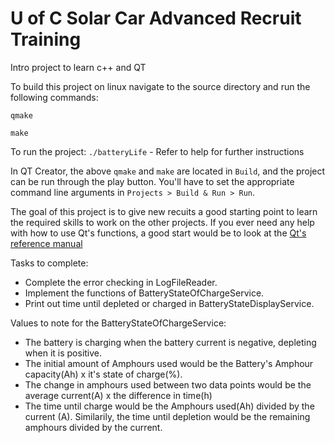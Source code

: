 # U of C Solar Car Advanced Recruit Training
Intro project to learn c++ and QT

To build this project on linux navigate to the source directory and run the following commands:

`qmake`

`make`

To run the project:
`./batteryLife` - Refer to help for further instructions

In QT Creator, the above `qmake` and `make` are located in `Build`, and the project can be run through the play button. You'll have to set the appropriate command line arguments in `Projects > Build & Run > Run`. 

The goal of this project is to give new recuits a good starting point to learn the required skills to work on the other projects. 
If you ever need any help with how to use Qt's functions, a good start would be to look at the [Qt's reference manual](http://doc.qt.io/qt-5.6/reference-overview.html)

Tasks to complete:
 *  Complete the error checking in LogFileReader.
 *  Implement the functions of BatteryStateOfChargeService.
 *  Print out time until depleted or charged in BatteryStateDisplayService.

Values to note for the BatteryStateOfChargeService:
 *  The battery is charging when the battery current is negative, depleting when it is positive.
 *  The initial amount of Amphours used would be the Battery's Amphour capacity(Ah) x it's state of charge(%).
 *  The change in amphours used between two data points would be the average current(A) x the difference in time(h)
 *  The time until charge would be the Amphours used(Ah) divided by the current (A). Similarily, the time until depletion would be the remaining amphours divided by the current.    